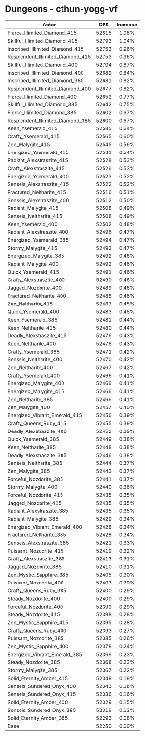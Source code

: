 # Dungeons - cthun-yogg-vf
| Actor | DPS | Increase |
|---|:---:|:---:|
|Fierce_Illimited_Diamond_415|52815|1.08%|
|Skillful_Illimited_Diamond_415|52793|1.04%|
|Inscribed_Illimited_Diamond_415|52753|0.96%|
|Resplendent_Illimited_Diamond_415|52753|0.96%|
|Skillful_Illimited_Diamond_400|52704|0.87%|
|Inscribed_Illimited_Diamond_400|52689|0.84%|
|Inscribed_Illimited_Diamond_385|52681|0.82%|
|Resplendent_Illimited_Diamond_400|52677|0.82%|
|Fierce_Illimited_Diamond_400|52652|0.77%|
|Skillful_Illimited_Diamond_385|52642|0.75%|
|Fierce_Illimited_Diamond_385|52602|0.67%|
|Resplendent_Illimited_Diamond_385|52600|0.67%|
|Keen_Ysemerald_415|52585|0.64%|
|Crafty_Ysemerald_415|52565|0.60%|
|Zen_Malygite_415|52545|0.56%|
|Energized_Ysemerald_415|52531|0.54%|
|Radiant_Alexstraszite_415|52528|0.53%|
|Crafty_Alexstraszite_415|52526|0.53%|
|Energized_Ysemerald_400|52523|0.52%|
|Senseis_Alexstraszite_415|52522|0.52%|
|Fractured_Neltharite_415|52516|0.51%|
|Senseis_Alexstraszite_400|52512|0.50%|
|Radiant_Malygite_415|52508|0.49%|
|Senseis_Neltharite_415|52508|0.49%|
|Keen_Ysemerald_400|52502|0.48%|
|Radiant_Alexstraszite_400|52496|0.47%|
|Energized_Ysemerald_385|52494|0.47%|
|Stormy_Malygite_415|52493|0.47%|
|Energized_Malygite_385|52492|0.46%|
|Radiant_Malygite_400|52492|0.46%|
|Quick_Ysemerald_415|52491|0.46%|
|Crafty_Alexstraszite_400|52490|0.46%|
|Jagged_Nozdorite_400|52489|0.46%|
|Fractured_Neltharite_400|52488|0.46%|
|Zen_Neltharite_415|52487|0.45%|
|Quick_Ysemerald_400|52483|0.45%|
|Keen_Ysemerald_385|52481|0.44%|
|Keen_Neltharite_415|52480|0.44%|
|Deadly_Alexstraszite_415|52476|0.43%|
|Keen_Neltharite_400|52476|0.43%|
|Crafty_Ysemerald_385|52471|0.42%|
|Senseis_Neltharite_400|52470|0.42%|
|Zen_Neltharite_400|52467|0.42%|
|Crafty_Ysemerald_400|52466|0.41%|
|Energized_Malygite_400|52466|0.41%|
|Energized_Malygite_415|52466|0.41%|
|Zen_Neltharite_385|52466|0.41%|
|Zen_Malygite_400|52457|0.40%|
|Energized_Vibrant_Emerald_415|52456|0.39%|
|Crafty_Queens_Ruby_415|52455|0.39%|
|Deadly_Alexstraszite_400|52452|0.39%|
|Quick_Ysemerald_385|52449|0.38%|
|Keen_Neltharite_385|52448|0.38%|
|Deadly_Alexstraszite_385|52446|0.38%|
|Senseis_Neltharite_385|52444|0.37%|
|Zen_Malygite_385|52443|0.37%|
|Forceful_Nozdorite_385|52441|0.37%|
|Stormy_Malygite_400|52440|0.36%|
|Forceful_Nozdorite_415|52435|0.35%|
|Jagged_Nozdorite_415|52435|0.35%|
|Radiant_Alexstraszite_385|52435|0.35%|
|Radiant_Malygite_385|52429|0.34%|
|Energized_Vibrant_Emerald_400|52428|0.34%|
|Fractured_Neltharite_385|52428|0.34%|
|Senseis_Alexstraszite_385|52421|0.33%|
|Puissant_Nozdorite_415|52419|0.32%|
|Crafty_Alexstraszite_385|52413|0.31%|
|Jagged_Nozdorite_385|52410|0.31%|
|Zen_Mystic_Sapphire_385|52405|0.30%|
|Puissant_Nozdorite_400|52403|0.29%|
|Crafty_Queens_Ruby_385|52400|0.29%|
|Steady_Nozdorite_400|52400|0.29%|
|Forceful_Nozdorite_400|52399|0.29%|
|Steady_Nozdorite_415|52398|0.28%|
|Zen_Mystic_Sapphire_415|52395|0.28%|
|Crafty_Queens_Ruby_400|52393|0.27%|
|Puissant_Nozdorite_385|52385|0.26%|
|Zen_Mystic_Sapphire_400|52378|0.24%|
|Energized_Vibrant_Emerald_385|52369|0.23%|
|Steady_Nozdorite_385|52368|0.23%|
|Stormy_Malygite_385|52367|0.22%|
|Solid_Eternity_Amber_415|52349|0.19%|
|Senseis_Sundered_Onyx_400|52343|0.18%|
|Senseis_Sundered_Onyx_415|52336|0.16%|
|Solid_Eternity_Amber_400|52329|0.15%|
|Senseis_Sundered_Onyx_385|52316|0.13%|
|Solid_Eternity_Amber_385|52293|0.08%|
|Base|52250|0.00%|
